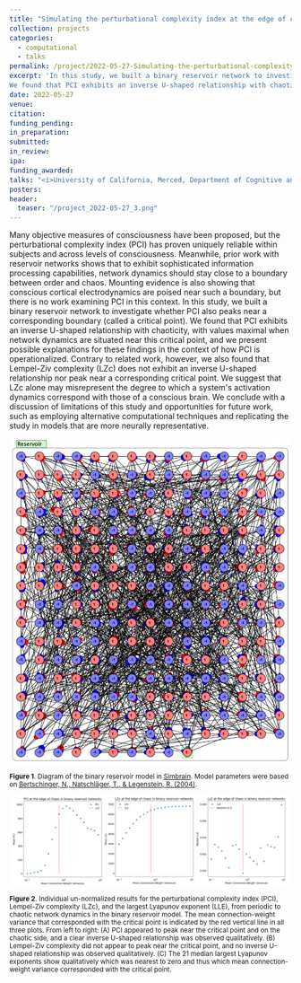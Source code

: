 ```yaml
---
title: "Simulating the perturbational complexity index at the edge of chaos"
collection: projects
categories:
  - computational
  - talks
permalink: /project/2022-05-27-Simulating-the-perturbational-complexity-index-at-the-edge-of-chaos
excerpt: 'In this study, we built a binary reservoir network to investigate whether the perturbational complexity index (PCI) peaks near a boundary between order and chaos.
We found that PCI exhibits an inverse U-shaped relationship with chaoticity, with values maximal when network dynamics are situated near this critical point, and we present possible explanations for these findings in the context of how PCI is operationalized. Contrary to related work, however, we found that Lempel-Ziv complexity did not exhibit an inverse U-shaped relationship nor peak near a corresponding critical point.'
date: 2022-05-27
venue:
citation:
funding_pending:
in_preparation:
submitted:
in_review:
ipa:
funding_awarded:
talks: "<i>University of California, Merced, Department of Cognitive and Information Sciences Annual Project Mini-Conference</i>, Merced, CA (May 9, 2022)"
posters:
header:
  teaser: "/project_2022-05-27_3.png"
---
```

Many objective measures of consciousness have been proposed, but the perturbational complexity index (PCI) has proven uniquely reliable within subjects and across levels of consciousness. Meanwhile, prior work with reservoir networks shows that to exhibit sophisticated information processing capabilities, network dynamics should stay close to a boundary between order and chaos. Mounting evidence is also showing that conscious cortical electrodynamics are poised near such a boundary, but there is no work examining PCI in this context. In this study, we built a binary reservoir network to investigate whether PCI also peaks near a corresponding boundary (called a critical point). We found that PCI exhibits an inverse U-shaped relationship with chaoticity, with values maximal when network dynamics are situated near this critical point, and we present possible explanations for these findings in the context of how PCI is operationalized. Contrary to related work, however, we also found that Lempel-Ziv complexity (LZc) does not exhibit an inverse U-shaped relationship nor peak near a corresponding critical point. We suggest that LZc alone may misrepresent the degree to which a system's activation dynamics correspond with those of a conscious brain. We conclude with a discussion of limitations of this study and opportunities for future work, such as employing alternative computational techniques and replicating the study in models that are more neurally representative.

<img src="/images/project_2022-05-27_1.png">
<p style="font-size: smaller"><b>Figure 1</b>. Diagram of the binary reservoir model in <a href="http://www.simbrain.net" target="_blank">Simbrain</a>. Model parameters were based on <a href="https://proceedings.neurips.cc/paper/2004/hash/f8da71e562ff44a2bc7edf3578c593da-Abstract.html" target="_blank">Bertschinger, N., Natschläger, T., & Legenstein, R. (2004)</a>.</p>

<img src="/images/project_2022-05-27_2.png">
<p style="font-size: smaller"><b>Figure 2</b>. Individual un-normalized results for the perturbational complexity index (PCI), Lempel-Ziv complexity (LZc), and the largest Lyapunov exponent (LLE), from periodic to chaotic network dynamics in the binary reservoir model. The mean connection-weight variance that corresponded with the critical point is indicated by the red vertical line in all three plots. From left to right: (A) PCI appeared to peak near the critical point and on the chaotic side, and a clear inverse U-shaped relationship was observed qualitatively. (B) Lempel-Ziv complexity did not appear to peak near the critical point, and no inverse U-shaped relationship was observed qualitatively. (C) The 21 median largest Lyapunov exponents show qualitatively which was nearest to zero and thus which mean connection-weight variance corresponded with the critical point.</p>
